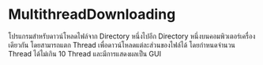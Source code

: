 # MultithreadDownloading
โปรแกรมสำหรับดาวน์โหลดไฟล์จาก Directory หนึ่งไปอีก Directory หนึ่งบนคอมพิวเตอร์เครื่องเดียวกัน โดยสามารถแตก Thread เพื่อดาวน์โหลดแต่ละส่วนของไฟล์ได้ โดยกำหนดจำนวน Thread ได้ไม่เกิน 10 Thread และมีการแสดงผลเป็น GUI

